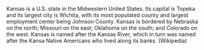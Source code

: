 Kansas is a U.S. state in the Midwestern United States. Its capital is Topeka and its largest city is Wichita, with its most populated county and largest employment center being Johnson County. Kansas is bordered by Nebraska on the north; Missouri on the east; Oklahoma on the south; and Colorado on the west. Kansas is named after the Kansas River, which in turn was named after the Kansa Native Americans who lived along its banks. (Wikipedia)
